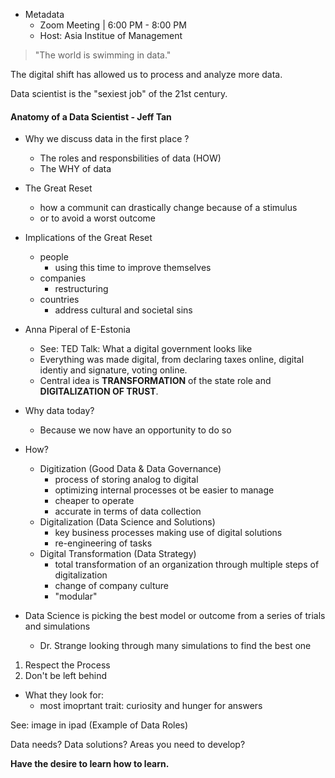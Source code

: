 - Metadata
	- Zoom Meeting | 6:00 PM - 8:00 PM
	- Host: Asia Institue of Management

>"The world is swimming in data."

The digital shift has allowed us to process and analyze more data.

Data scientist is the "sexiest job" of the 21st century.

#### **Anatomy of a Data Scientist - Jeff Tan**

- Why we discuss data in the first place ?
	- The roles and responsbilities of data (HOW)
	- The WHY of data

- The Great Reset
	- how a communit can drastically change because of a stimulus
	- or to avoid a worst outcome
	
- Implications of the Great Reset
	- people
		- using this time to improve themselves
	- companies
		- restructuring
	- countries
		- address cultural and societal sins

- Anna Piperal of E-Estonia
	- See: TED Talk: What a digital government looks like
	- Everything was made digital, from declaring taxes online, digital identiy and signature, voting online.
	- Central idea is **TRANSFORMATION** of the state role and **DIGITALIZATION OF TRUST**.
- Why data today?
	- Because we now have an opportunity to do so

- How?
	- Digitization (Good Data & Data Governance)
		- process of storing analog to digital
		- optimizing internal processes ot be easier to manage
		- cheaper to operate
		- accurate in terms of data collection
	- Digitalization (Data Science and Solutions)
		- key business processes making use of digital solutions
		- re-engineering of tasks
	- Digital Transformation (Data Strategy)
		- total transformation of an organization through multiple steps of digitalization
		- change of company culture
		- "modular"

- Data Science is picking the best model or outcome from a series of trials and simulations
	- Dr. Strange looking through many simulations to find the best one

1. Respect the Process
2. Don't be left behind

- What they look for:
	- most imoprtant trait: curiosity and hunger for answers

See: image in ipad (Example of Data Roles)

Data needs?
Data solutions?
Areas you need to develop?

**Have the desire to learn how to learn.**

